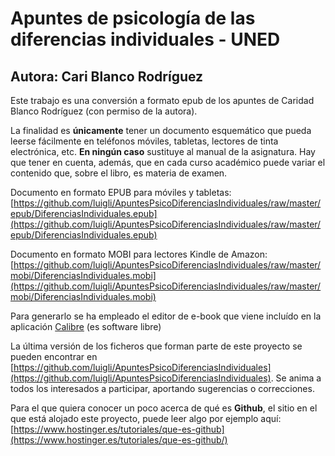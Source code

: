# Apuntes de psicología de las diferencias individuales - UNED
## Autora: Cari Blanco Rodríguez

Este trabajo es una conversión a formato epub de los apuntes de Caridad Blanco Rodríguez (con permiso de la autora).

La finalidad es **únicamente** tener un documento esquemático que pueda leerse fácilmente en teléfonos móviles, tabletas, lectores de tinta electrónica, etc. **En ningún caso** sustituye al manual de la asignatura. Hay que tener en cuenta, además, que en cada curso académico puede variar el contenido que, sobre el libro, es materia de examen.

Documento en formato EPUB para móviles y tabletas: [https://github.com/luigli/ApuntesPsicoDiferenciasIndividuales/raw/master/epub/DiferenciasIndividuales.epub](https://github.com/luigli/ApuntesPsicoDiferenciasIndividuales/raw/master/epub/DiferenciasIndividuales.epub)

Documento en formato MOBI para lectores Kindle de Amazon: [https://github.com/luigli/ApuntesPsicoDiferenciasIndividuales/raw/master/mobi/DiferenciasIndividuales.mobi](https://github.com/luigli/ApuntesPsicoDiferenciasIndividuales/raw/master/mobi/DiferenciasIndividuales.mobi)


Para generarlo se ha empleado el editor de e-book que viene incluído en la aplicación [Calibre](https://calibre-ebook.com/) (es software libre)

La última versión de los ficheros que forman parte de este proyecto se pueden encontrar en [https://github.com/luigli/ApuntesPsicoDiferenciasIndividuales](https://github.com/luigli/ApuntesPsicoDiferenciasIndividuales). Se anima a todos los interesados a participar, aportando sugerencias o correcciones.

Para el que quiera conocer un poco acerca de qué es **Github**, el sitio en el que está alojado este proyecto, puede leer algo por ejemplo aquí: [https://www.hostinger.es/tutoriales/que-es-github](https://www.hostinger.es/tutoriales/que-es-github/)